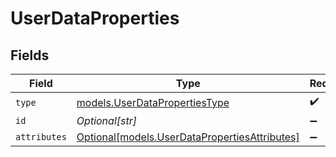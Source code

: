 # UserDataProperties


## Fields

| Field                                                                                      | Type                                                                                       | Required                                                                                   | Description                                                                                |
| ------------------------------------------------------------------------------------------ | ------------------------------------------------------------------------------------------ | ------------------------------------------------------------------------------------------ | ------------------------------------------------------------------------------------------ |
| `type`                                                                                     | [models.UserDataPropertiesType](../models/userdatapropertiestype.md)                       | :heavy_check_mark:                                                                         | N/A                                                                                        |
| `id`                                                                                       | *Optional[str]*                                                                            | :heavy_minus_sign:                                                                         | N/A                                                                                        |
| `attributes`                                                                               | [Optional[models.UserDataPropertiesAttributes]](../models/userdatapropertiesattributes.md) | :heavy_minus_sign:                                                                         | N/A                                                                                        |
